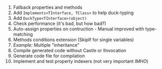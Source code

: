 ﻿1. Fallback properties and methods
1. Add ```Implements<TInterface, TClass>``` to help duck-typing
1. Add ```DuckType<TInterface>(object)```
1. Check performance (it's bad, but how bad?)
1. Auto-assign properties on contruction - Manual improved with type-matching
1. Methods conditions extension (SkipIf for single variables)
1. *Example:* Multiple "inheritance"
1. Compile generated code without Castle or IInvocation
1. Generate code file for compilation
1. Implement and test property indexers (not very important _IMHO_)